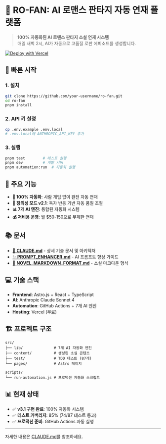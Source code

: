 # 🌹 RO-FAN: AI 로맨스 판타지 자동 연재 플랫폼

> **100% 자동화된 AI 로맨스 판타지 소설 연재 시스템**  
> 매일 새벽 2시, AI가 자동으로 고품질 로판 에피소드를 생성합니다.

[![Deploy with Vercel](https://vercel.com/button)](https://vercel.com/new/clone?repository-url=https://github.com/your-username/ro-fan)

## 🚀 빠른 시작

### 1. 설치
```bash
git clone https://github.com/your-username/ro-fan.git
cd ro-fan
pnpm install
```

### 2. API 키 설정
```bash
cp .env.example .env.local
# .env.local에 ANTHROPIC_API_KEY 추가
```

### 3. 실행
```bash
pnpm test        # 테스트 실행
pnpm dev         # 개발 서버
pnpm automation:run  # 자동화 실행
```

## 🎯 주요 기능

- **🤖 100% 자동화**: 사람 개입 없이 완전 자동 연재
- **🎨 창의성 모드 v2.1**: 독자 반응 기반 자동 품질 조절
- **📊 7개 AI 엔진**: 통합된 자동화 시스템
- **💰 저비용 운영**: 월 $50-150으로 무제한 연재

## 📚 문서

- [📖 **CLAUDE.md**](./CLAUDE.md) - 상세 기술 문서 및 아키텍처
- [✨ **PROMPT_ENHANCER.md**](./PROMPT_ENHANCER.md) - AI 프롬프트 향상 가이드
- [📝 **NOVEL_MARKDOWN_FORMAT.md**](./NOVEL_MARKDOWN_FORMAT.md) - 소설 마크다운 형식

## 💻 기술 스택

- **Frontend**: Astro.js + React + TypeScript
- **AI**: Anthropic Claude Sonnet 4
- **Automation**: GitHub Actions + 7개 AI 엔진
- **Hosting**: Vercel (무료)

## 🏗️ 프로젝트 구조

```
src/
├── lib/              # 7개 AI 자동화 엔진
├── content/          # 생성된 소설 콘텐츠
├── test/             # TDD 테스트 (87개)
└── pages/            # Astro 페이지

scripts/
└── run-automation.js # 프로덕션 자동화 스크립트
```

## 📊 현재 상태

- ✅ **v3.1 구현 완료**: 100% 자동화 시스템
- ✅ **테스트 커버리지**: 85% (74/87 테스트 통과)
- ✅ **프로덕션 준비**: GitHub Actions 자동 실행

---

자세한 내용은 [CLAUDE.md](./CLAUDE.md)를 참조하세요.